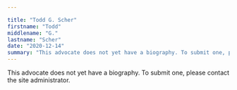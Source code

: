 ```yaml
---

title: "Todd G. Scher"
firstname: "Todd"
middlename: "G."
lastname: "Scher"
date: "2020-12-14"
summary: "This advocate does not yet have a biography. To submit one, please contact the site administrator."
---
```

This advocate does not yet have a biography. To submit one, please contact the site administrator.

